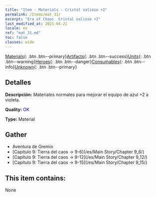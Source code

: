 ```yaml
---
title: "Item - Materials - Cristal valioso +2"
permalink: /Items/mat_31/
excerpt: "Era of Chaos  Cristal valioso +2"
last_modified_at: 2021-04-21
locale: es
ref: "mat_31.md"
toc: false
classes: wide
---
```

 [Materials](/es/Items/){: .btn .btn--primary}[Artifacts](/es/Items/Artifacts/){: .btn .btn--success}[Units](/es/Items/Units/){: .btn .btn--warning}[Heroes](/es/Items/Heroes/){: .btn .btn--danger}[Consumables](/es/Items/Consumables/){: .btn .btn--info}[Unknown](/es/Items/Unknown/){: .btn .btn--primary}

## Detalles
 **Descripción:** Materiales normales para mejorar el equipo de azul +2 a violeta.

 **Quality:** <span style="color: #0000CD">OK</span>

 **Type:** Material

## Gather

*    Aventura de Gremio 
*    [Capítulo 9: Tierra del caos -> 9-6](/es/Main Story/Chapter 9_6/) 
*    [Capítulo 9: Tierra del caos -> 9-12](/es/Main Story/Chapter 9_12/) 
*    [Capítulo 9: Tierra del caos -> 9-15](/es/Main Story/Chapter 9_15/) 

## This item contains:

  None

